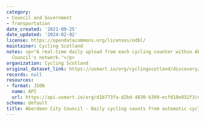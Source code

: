 ```yaml
---
category:
- Council and Government
- Transportation
date_created: '2021-09-25'
date_updated: '2024-02-02'
license: https://opendatacommons.org/licenses/odbl/
maintainer: Cycling Scotland
notes: <p>"A real-time daily upload from each cycling counter within Aberdeen City
  Council's network."</p>
organization: Cycling Scotland
original_dataset_link: https://usmart.io/org/cyclingscotland/discovery/discovery-view-detail/c3248da7-823b-40e7-ae5c-9b33a4ab7f16
records: null
resources:
- format: JSON
  name: API
  url: https://api.usmart.io/org/d1b773fa-d2bd-4830-b399-ecfd18e832f3/d0717679-21fb-4274-a9d3-f973cfb5b7ff/1/urql
schema: default
title: Aberdeen City Council - Daily cycling counts from automatic cycling counters
---
```

